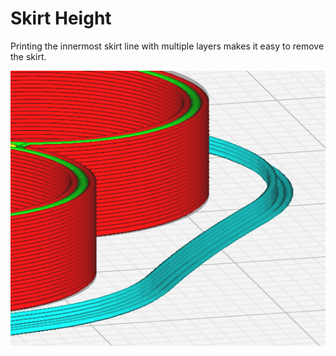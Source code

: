 Skirt Height
====

Printing the innermost skirt line with multiple layers makes it easy to remove the skirt.

![a 4 layers innermost skirt line](../images/skirt_height.png)